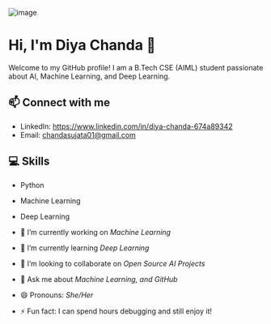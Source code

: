 ![image](https://pikaso.cdnpk.net/private/production/1308873250/render.jpeg?token=exp=1764892800~hmac=1f68f060a625a4839c1f6b413868614b864cff61cab214a5b29e6f9498255183)

# Hi, I'm Diya Chanda 👋
Welcome to my GitHub profile! I am a B.Tech CSE (AIML) student passionate about AI, Machine Learning, and Deep Learning.

## 📫 Connect with me
- LinkedIn: https://www.linkedin.com/in/diya-chanda-674a89342
- Email: chandasujata01@gmail.com

## 💻 Skills
- Python
- Machine Learning
- Deep Learning

 
- 🔭 I’m currently working on *Machine Learning*  
- 🌱 I’m currently learning *Deep Learning*  
- 👯 I’m looking to collaborate on *Open Source AI Projects*  
- 💬 Ask me about *Machine Learning, and GitHub*    
- 😄 Pronouns: *She/Her*  
- ⚡ Fun fact: I can spend hours debugging and still enjoy it!

